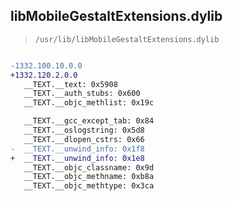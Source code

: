 ## libMobileGestaltExtensions.dylib

> `/usr/lib/libMobileGestaltExtensions.dylib`

```diff

-1332.100.10.0.0
+1332.120.2.0.0
   __TEXT.__text: 0x5908
   __TEXT.__auth_stubs: 0x600
   __TEXT.__objc_methlist: 0x19c

   __TEXT.__gcc_except_tab: 0x84
   __TEXT.__oslogstring: 0x5d8
   __TEXT.__dlopen_cstrs: 0x66
-  __TEXT.__unwind_info: 0x1f8
+  __TEXT.__unwind_info: 0x1e8
   __TEXT.__objc_classname: 0x9d
   __TEXT.__objc_methname: 0xb8a
   __TEXT.__objc_methtype: 0x3ca

```
